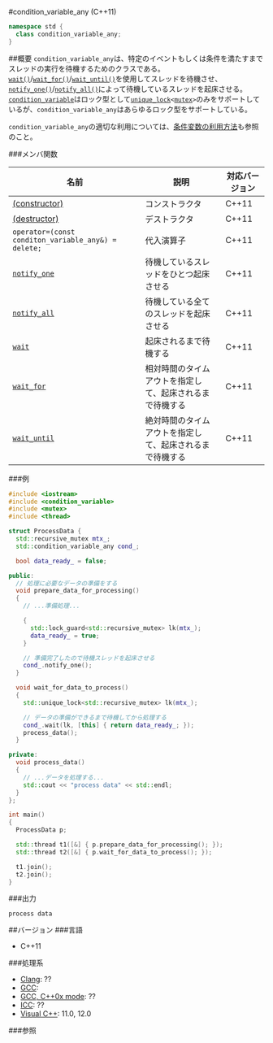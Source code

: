 #condition_variable_any (C++11)
```cpp
namespace std {
  class condition_variable_any;
}
```

##概要
`condition_variable_any`は、特定のイベントもしくは条件を満たすまでスレッドの実行を待機するためのクラスである。[`wait()`](./condition_variable_any/wait.md)/[`wait_for()`](./condition_variable_any/wait_for.md)/[`wait_until()`](./condition_variable_any/wait_until.md)を使用してスレッドを待機させ、[`notify_one()`](./condition_variable_any/notify_one.md)/[`notify_all()`](./condition_variable_any/notify_all.md)によって待機しているスレッドを起床させる。[`condition_variable`](/reference/condition_variable/condition_variable.md)はロック型として[`unique_lock`](/reference/mutex/unique_lock.md)`<`[`mutex`](/reference/mutex/mutex.md)`>`のみをサポートしているが、`condition_variable_any`はあらゆるロック型をサポートしている。

`condition_variable_any`の適切な利用については、[条件変数の利用方法](/article/how_to_use_cv.md)も参照のこと。

###メンバ関数

| 名前 | 説明 | 対応バージョン |
|-----------------------------------------------------------------------|----------------------------------------------------------|-------|
| [(constructor)](./condition_variable_any//op_constructor.md) | コンストラクタ | C++11 |
| [(destructor)](./condition_variable_any//op_destructor.md) | デストラクタ | C++11 |
| `operator=(const conditon_variable_any&) = delete;`                   | 代入演算子 | C++11 |
| [`notify_one`](./condition_variable_any/notify_one.md)                | 待機しているスレッドをひとつ起床させる | C++11 |
| [`notify_all`](./condition_variable_any/notify_all.md)                | 待機している全てのスレッドを起床させる | C++11 |
| [`wait`](./condition_variable_any/wait.md)                            | 起床されるまで待機する | C++11 |
| [`wait_for`](./condition_variable_any/wait_for.md)                    | 相対時間のタイムアウトを指定して、起床されるまで待機する | C++11 |
| [`wait_until`](./condition_variable_any/wait_until.md)                | 絶対時間のタイムアウトを指定して、起床されるまで待機する | C++11 |

###例
```cpp
#include <iostream>
#include <condition_variable>
#include <mutex>
#include <thread>

struct ProcessData {
  std::recursive_mutex mtx_;
  std::condition_variable_any cond_;

  bool data_ready_ = false;

public:
  // 処理に必要なデータの準備をする
  void prepare_data_for_processing()
  {
    // ...準備処理...

    {
      std::lock_guard<std::recursive_mutex> lk(mtx_);
      data_ready_ = true;
    }

    // 準備完了したので待機スレッドを起床させる
    cond_.notify_one();
  }

  void wait_for_data_to_process()
  {
    std::unique_lock<std::recursive_mutex> lk(mtx_);

    // データの準備ができるまで待機してから処理する
    cond_.wait(lk, [this] { return data_ready_; });
    process_data();
  }

private:
  void process_data()
  {
    // ...データを処理する...
    std::cout << "process data" << std::endl;
  }
};

int main()
{
  ProcessData p;

  std::thread t1([&] { p.prepare_data_for_processing(); });
  std::thread t2([&] { p.wait_for_data_to_process(); });

  t1.join();
  t2.join();
}
```

###出力
```
process data
```

##バージョン
###言語
- C++11

###処理系
- [Clang](/implementation.md#clang): ??
- [GCC](/implementation.md#gcc):
- [GCC, C++0x mode](/implementation.md#gcc): ??
- [ICC](/implementation.md#icc): ??
- [Visual C++](/implementation.md#visual_cpp): 11.0, 12.0


###参照

